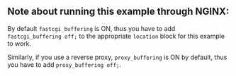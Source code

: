 ## Note about running this example through **NGINX**:

By default `fastcgi_buffering` is ON, thus you have to add `fastcgi_buffering off;` to the appropriate `location` block for this example to work.

Similarly, if you use a reverse proxy, `proxy_buffering` is ON by default, thus you have to add `proxy_buffering off;`.